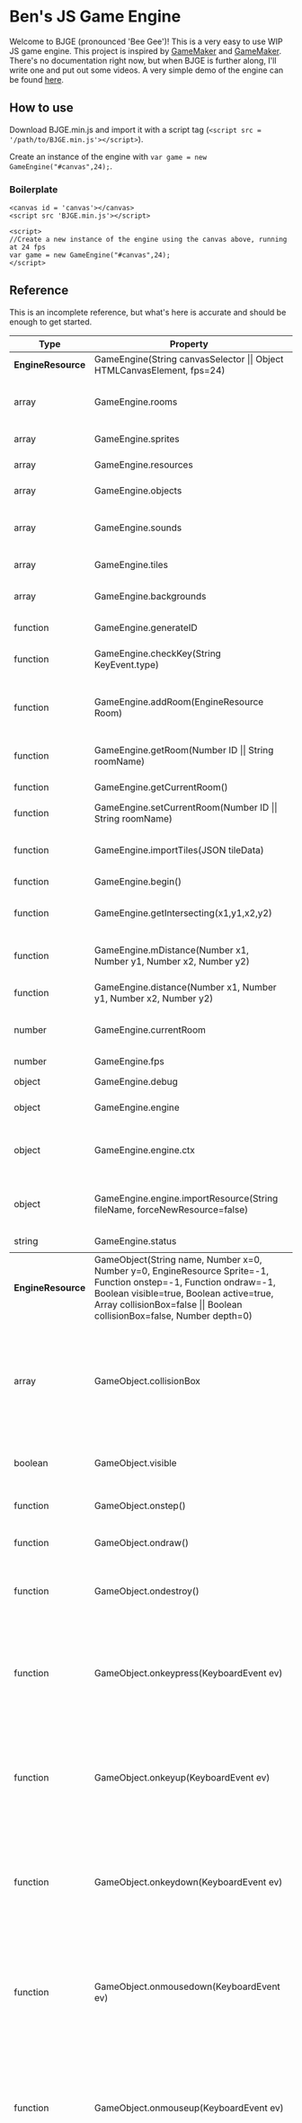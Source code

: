 # Ben's JS Game Engine

Welcome to BJGE (pronounced 'Bee Gee')! This is a very easy to use WIP JS game engine. This project is inspired by <a href = 'https://gamemaker.nl'>GameMaker</a> and <a href = 'http://alstaffieri.com/gamemaker.html'>GameMaker</a>. There's no documentation right now, but when BJGE is further along, I'll write one and put out some videos. A very simple demo of the engine can be found <a href = 'https://github.com/benergize/Rogue-Renewal'>here</a>.

## How to use

Download BJGE.min.js and import it with a script tag (`<script src = '/path/to/BJGE.min.js'></script>`).

Create an instance of the engine with `var game = new GameEngine("#canvas",24);`.

### Boilerplate

```
<canvas id = 'canvas'></canvas>
<script src 'BJGE.min.js'></script>

<script>
//Create a new instance of the engine using the canvas above, running at 24 fps
var game = new GameEngine("#canvas",24);
</script>
```

## Reference

This is an incomplete reference, but what's here is accurate and should be enough to get started.

<table>
<thead>
<tr>
	<th ><strong>Type</strong></th>
	<th><strong>Property</strong></th>
	<th><strong>Description</strong></th>
</tr>
</thead>
<tbody>
	<tr>
		<td ><strong>EngineResource</strong></td>
		<td>GameEngine(String canvasSelector || Object HTMLCanvasElement, fps=24)</td>
		<td>ID selector for canvas, game FPS</td>
	</tr>
	<tr>
		<td >array</td>
		<td>GameEngine.rooms</td>
		<td>Array of all rooms in the game, accessible to the engine.</td>
	</tr>
	<tr>
		<td >array</td>
		<td>GameEngine.sprites</td>
		<td>Array of all registered sprites.</td>
	</tr>
	<tr>
		<td >array</td>
		<td>GameEngine.resources</td>
		<td>Array of all registered files</td>
	</tr>
	<tr>
		<td >array</td>
		<td>GameEngine.objects</td>
		<td>Array of all registered objects.</td>
	</tr>
	<tr>
		<td >array</td>
		<td>GameEngine.sounds</td>
		<td>Array of all registered sounds (EngineResources, not files)</td>
	</tr>
	<tr>
		<td >array</td>
		<td>GameEngine.tiles</td>
		<td>Array of all registered tiles</td>
	</tr>
	<tr>
		<td >array</td>
		<td>GameEngine.backgrounds</td>
		<td>Array of all registered backgrounds</td>
	</tr>
	<tr>
		<td >function</td>
		<td>GameEngine.generateID</td>
		<td>Generates a new unique ID</td>
	</tr>
	<tr>
		<td >function</td>
		<td>GameEngine.checkKey(String KeyEvent.type)</td>
		<td>Function to check if key is currently being held</td>
	</tr>
	<tr>
		<td >function</td>
		<td>GameEngine.addRoom(EngineResource Room)</td>
		<td>Function to add rooms to game registry. This is done automatically when a room is created.</td>
	</tr>
	<tr>
		<td >function</td>
		<td>GameEngine.getRoom(Number ID || String roomName)</td>
		<td>Get a room object from either an ID or name</td>
	</tr>
	<tr>
		<td >function</td>
		<td>GameEngine.getCurrentRoom()</td>
		<td>Gets the currently active game room</td>
	</tr>
	<tr>
		<td >function</td>
		<td>GameEngine.setCurrentRoom(Number ID || String roomName)</td>
		<td>Switches game to a room</td>
	</tr>
	<tr>
		<td >function</td>
		<td>GameEngine.importTiles(JSON tileData)</td>
		<td>Import tileset from JSON. Useful for designing rooms in-game</td>
	</tr>
	<tr>
		<td >function</td>
		<td>GameEngine.begin()</td>
		<td>Start the game loop</td>
	</tr>
	<tr>
		<td >function</td>
		<td>GameEngine.getIntersecting(x1,y1,x2,y2)</td>
		<td>Get if two rectangles are intersecting based on their coordinates</td>
	</tr>
	<tr>
		<td >function</td>
		<td>GameEngine.mDistance(Number x1, Number y1, Number x2, Number y2)</td>
		<td>Returns Manhattan distance given two sets of coordinates.</td>
	</tr>
	<tr>
		<td >function</td>
		<td>GameEngine.distance(Number x1, Number y1, Number x2, Number y2)</td>
		<td>Returns Pythagorean distance given two sets of coordinates.</td>
	</tr>
	<tr>
		<td >number</td>
		<td>GameEngine.currentRoom</td>
		<td>Array index of current active game room.</td>
	</tr>
	<tr>
		<td >number</td>
		<td>GameEngine.fps</td>
		<td>Framerate at which the game will run</td>
	</tr>
	<tr>
		<td >object</td>
		<td>GameEngine.debug</td>
		<td>Debug flags</td>
	</tr>
	<tr>
		<td >object</td>
		<td>GameEngine.engine</td>
		<td>Object containing utilities and canvas data</td>
	</tr>
	<tr>
		<td >object</td>
		<td>GameEngine.engine.ctx</td>
		<td>Reference to 2D context. Can be used to draw to the canvas natively.</td>
	</tr>
	<tr>
		<td >object</td>
		<td>GameEngine.engine.importResource(String fileName, forceNewResource=false)</td>
		<td>Adds a file resource to the game's resource registry. This is mainly called internally.</td>
	</tr>
	<tr>
		<td >string</td>
		<td>GameEngine.status</td>
		<td>Current gamestate</td>
	</tr>
<tr><td colspan="3" class="divider"> </td></tr>
</tbody>
<tbody>
<tr>
<td ><strong>EngineResource</strong></td>
<td>GameObject(String name, Number x=0, Number y=0, EngineResource Sprite=-1, Function onstep=-1, Function ondraw=-1, Boolean visible=true, Boolean active=true, Array collisionBox=false || Boolean collisionBox=false, Number depth=0)</td>
<td>Building block of game interactivity.</td>
</tr>
<tr>
<td >array</td>
<td>GameObject.collisionBox</td>
<td>Coordinates to use when checking for collisions. Defaults to sprite width/height or 16x16 if no sprite is specified.<br/>collisionBox entries are [x,y,width,height].</td>
</tr>
<tr>
<td >boolean</td>
<td>GameObject.visible</td>
<td>Whether the object should draw a sprite and perform its draw event</td>
</tr>
<tr>
<td >function</td>
<td>GameObject.onstep()</td>
<td>Custom event to execute every game step (frame)</td>
</tr>
<tr>
<td >function</td>
<td>GameObject.ondraw()</td>
<td>Custom event to execute every game draw (frame)</td>
</tr>
<tr>
<td >function</td>
<td>GameObject.ondestroy()</td>
<td>Custom event to execute when the GameObject is destroyed via destroy()</td>
</tr>
<tr>
<td >function</td>
<td>GameObject.onkeypress(KeyboardEvent ev)</td>
<td>Custom event to handle key presses. This recieves input events from native JavaScript event listeners. The first argument provides the data from the event.</td>
</tr>
<tr>
<td >function</td>
<td>GameObject.onkeyup(KeyboardEvent ev)</td>
<td>Custom event to handle key releases. This recieves input events from native JavaScript event listeners. The first argument provides the data from the event.</td>
</tr>
<tr>
<td >function</td>
<td>GameObject.onkeydown(KeyboardEvent ev)</td>
<td>Custom event to handle key downs. This recieves input events from native JavaScript event listeners. The first argument provides the data from the event.</td>
</tr>
<tr>
<td >function</td>
<td>GameObject.onmousedown(KeyboardEvent ev)</td>
<td>Custom event to handle mouse presses. This recieves input events from native JavaScript event listeners. The first argument provides the data from the event.</td>
</tr>
<tr>
<td >function</td>
<td>GameObject.onmouseup(KeyboardEvent ev)</td>
<td>Custom event to handle mouse releases. This recieves input events from native JavaScript event listeners. The first argument provides the data from the event.</td>
</tr>
<tr>
<td >function</td>
<td>GameObject.onmousemove(KeyboardEvent ev)</td>
<td>Custom event to handle mouse movement. This recieves input events from native JavaScript event listeners. The first argument provides the data from the event.</td>
</tr>
<tr>
<td >function</td>
<td>GameObject.oncontextmenu(KeyboardEvent ev)</td>
<td>Custom event to handle right clicks. This recieves input events from native JavaScript event listeners. The first argument provides the data from the event.</td>
</tr>
<tr>
<td >function</td>
<td>GameObject.generatePath(Number x, Number y, Number gridWidth, number gridHeight)</td>
<td>Generate a path to a given location on a certain grid, avoiding solid objects. Note that this is an extremely performance-heavy function and should only be called when needed. Using a larger gridWidth/gridHeight decreases the performance cost, but lowers the path resolution..</td>
</tr>
<tr>
<td >function</td>
<td>GameObject.pathStep(Number speed=0)</td>
<td>Take a step to/towards the next step in the path generated by generatePath(). A speed of 0 will make the object jump to its next coordinate. A non-zero speed will make the object execute moveTowardsPoint() towards its next path coordinate.</td>
</tr>
<tr>
<td >function</td>
<td>GameObject.moveTowardsPoint(Number x, Number y, Number speed)</td>
<td>Move towards given coordinates, ignoring objects in the way</td>
</tr>
<tr>
<td >function</td>
<td>GameObject.moveInDirection(Number direction, Number speed)</td>
<td>Move at a given speed in a given direction (degrees)</td>
</tr>
	
<tr>
<td >function</td>
<td>GameObject.snapToGrid(Number gridWidth=room.gridWidth, Number gridHeight=room.gridHeight)</td>
<td>Snaps the GameObject's x and y coordinates to a specified grid.</td>
</tr>

<tr>
<td >function</td>
<td>GameObject.setDepth(Number z=0)</td>
<td>Set the position in the draw order (z-index)</td>
</tr>
<tr>
<td >function</td>
<td>GameObject.destroy()</td>
<td>Remove this object from the current room</td>
</tr>
<tr>
<td >function</td>
<td>GameObject.deactivate()</td>
<td>Prevent this object from performing any of its actions or drawing without removing it from the room.</td>
</tr>
<tr>
<td >function</td>
<td>GameObject.activate()</td>
<td>Reactivate the object</td>
</tr>
<tr>
<td >number</td>
<td>GameObject.x</td>
<td>X coordinate of object in room</td>
</tr>
<tr>
<td >number</td>
<td>GameObject.y</td>
<td>Y coordinate of object in room</td>
</tr>
<tr>
<td >number</td>
<td>GameObject.sprite</td>
<td>EngineResource Sprite to draw at the GameObject's position in the room</td>
</tr>
<tr>
<td >number</td>
<td>GameObject.hspeed</td>
<td>Horizontal speed</td>
</tr>
<tr>
<td >number</td>
<td>GameObject.vspeed</td>
<td>Vertical speed</td>
</tr>
<tr>
<td >number</td>
<td>GameObject.friction</td>
<td>Friction to apply to object's movements</td>
</tr>
<tr>
<td >number</td>
<td>GameObject.gravity</td>
<td>Gravity to apply to object</td>
</tr>
<tr>
<td >number</td>
<td>GameObject.gravityDirection</td>
<td>Direction of gravity to apply</td>
</tr>
<tr>
<td >number</td>
<td>GameObject.id</td>
<td>Internal unique ID</td>
</tr>
<tr>
<td >object</td>
<td>GameObject.path</td>
<td>Path generated by generatePath()</td>
</tr>
<tr>
<td >string</td>
<td>GameObject.name</td>
<td>String used to identify the object in a room</td>
</tr>
<tr><td colspan="3" class="divider"> </td></tr>
</tbody>
<tbody>
<tr>
	<td ><strong>EngineResource</strong></td>
	<td>Room</td>
<td></td>
</tr>
<tr>
	<td >array</td>
	<td>roomObjects</td>
	<td>All objects currently in the room</td>
</tr>
<tr>
	<td >array</td>
	<td>Room.tiles</td>
	<td>All tiles currently in the room</td>
</tr>
<tr>
	<td >function</td>
	<td>Room.addObject(EngineResource GameObject, Boolean copy=false, sortDepth=true)</td>
	<td>Adds an object to this room. Specifying that it should be a copy will create a shallow copy of the object. It is recommended you create constructor functions for objects that need instances. sortDepth will cause the room to adjust the depth order according to the new object's depth. If the object's depth doesn't matter, setting sortDepth to false will slightly improve performance.</td>
</tr>
<tr>
	<td >function</td>
	<td>Room.getObject(String objectName || Number ID)</td>
	<td>Get an object in the room given an ID or object name. If there are multiple objects with the name, it will return the first in the room array.</td>
</tr>
<tr>
	<td >function</td>
	<td>Room.getObjects(String objectName)</td>
	<td>Get instances of an object in the room given an object name.</td>
</tr>
<tr>
	<td >function</td>
	<td>Room.getTilesAt(Number x, Number y, Boolean solidOnly = false, Number width = 1, Number height = 1)</td>
	<td>Get all tiles at a given location</td>
</tr>
<tr>
	<td >function</td>
	<td>Room.getObjectsAt(Number x, Number y, Boolean solidOnly = false, Number width = 1, Number height = 1)</td>
	<td>Get all objects at a given location</td>
</tr>
<tr>
	<td >function</td>
	<td>Room.getAllAt(Number x, Number y, Boolean solidOnly = false, Number width = 1, Number height = 1)</td>
	<td>Get all objects and tiles at a given location</td>
</tr>
<tr>
	<td >function</td>
	<td>Room.checkEmpty(Number x, Number y, Boolean solidOnly = false, Number width = 1, Number height = 1)</td>
	<td>Check if there is anything at a given location</td>
</tr>
<tr>
	<td >number</td>
	<td>Room.width</td>
	<td>Playable room width</td>
</tr>
<tr>
	<td >number</td>
	<td>Room.height</td>
	<td>Playable room height</td>
</tr>
<tr>
	<td >number</td>
	<td>Room.gridX</td>
	<td>Grid X dimension</td>
</tr>
<tr>
	<td >number</td>
	<td>Room.gridY</td>
	<td>Grid Y dimension</td>
</tr>
<tr>
	<td >number</td>
	<td>Room.view.x</td>
	<td>X to start drawing from</td>
</tr>
<tr>
	<td >number</td>
	<td>Room.view.y</td>
	<td>Y to start drawing from</td>
</tr>
<tr>
	<td >number</td>
	<td>Room.view.width</td>
	<td>Width of view to draw to</td>
</tr>
<tr>
	<td >number</td>
	<td>Room.view.height</td>
	<td>Height of view to draw to</td>
</tr>
<tr>
	<td >number</td>
	<td>Room.id</td>
	<td>Internal unique ID</td>
</tr>
<tr>
	<td >object</td>
	<td>Room.background</td>
	<td>EngineResource Background to draw behind room</td>
</tr>
<tr>
	<td >object</td>
	<td>Room.view</td>
	<td>Object containing variables related to how the room is displayed on the canvas</td>
</tr>
<tr>
	<td >string</td>
	<td>Room.name</td>
	<td>String used to identify the object in a room</td>
</tr>
<tr>
	<td >string</td>
	<td>Room.view.objectName</td>
	<td>Object to follow with view</td>
</tr>
<tr><td colspan="3" class="divider"> </td></tr>

</tbody>
<tbody>
<tr>
<td ><strong>EngineResource</strong></td>
<td>Sprite(String spriteName, Number sheetX = 0, Number sheetY = 0, Number sheetWidth = 16, Number sheetHeight=16, Number drawWidth=16, Number drawHeight=16, Number animationSpeed = 1, Boolean forceNewResource=false)</td>
<td>An image loaded from an image file used to draw tiles, objects, and backgrounds. Sprites can be from sheets, or use entire images. They can be animated, or still.</td>
</tr>
<tr>
<td >boolean</td>
<td>Sprite.resource</td>
<td>File resource from image</td>
</tr>
<tr>
<td >function</td>
<td>Sprite.draw(Number x, Number y)</td>
<td>Draws the sprite. This is usually called automatically.</td>
</tr>
<tr>
<td >number</td>
<td>Sprite.speed</td>
<td>Animation speed, if applicable</td>
</tr>
<tr>
<td >number</td>
<td>Sprite.sheetX</td>
<td>X to start taking sprite from. This is primarily for sprite sheets where the sprite you want to draw may not be at position 0,0. For animations, specify an array of X positions.</td>
</tr>
<tr>
<td >number</td>
<td>Sprite.sheetY</td>
<td>Y to start taking sprite from. This is primarily for sprite sheets where the sprite you want to draw may not be at position 0,0. For animations, specify an array of Y positions.</td>
</tr>
<tr>
<td >number</td>
<td>Sprite.sheetWidth</td>
<td>Width of sprite on the sheet. This is primarily for sprite sheets where the sprite you want to draw may be smaller than the entire sheet.</td>
</tr>
<tr>
<td >number</td>
<td>Sprite.sheetHeight</td>
<td>Height of sprite on the sheet. This is primarily for sprite sheets where the sprite you want to draw may be smaller than the entire sheet.</td>
</tr>
<tr>
<td >number</td>
<td>Sprite.drawWidth</td>
<td>Actual width to draw sprite in room. This will scale the sprite.</td>
</tr>
<tr>
<td >number</td>
<td>Sprite.drawHeight</td>
<td>Actual height to draw sprite in room. This will scale the sprite.</td>
</tr>
<tr>
<td >number</td>
<td>Sprite.id</td>
<td>Internal unique ID</td>
</tr>
<tr>
<td >string</td>
<td>Sprite.name</td>
<td>String used to identify the sprite</td>
</tr>
<tr>
<td >string</td>
<td>Sprite.fileName</td>
<td>Location of file containing image or images</td>
</tr>
<tr><td colspan="3" class="divider"> </td></tr>
</tbody>
<tbody>
	<tr>
		<td ><strong>EngineResource</strong></td>
		<td>Background(String color, EngineResource Sprite=-1, Boolean tiled=true)</td>
		<td>An image or color to be drawn in a room behind all objects and tiles.</td>
	</tr>
	<tr>
		<td >string</td>
		<td>Background.color</td>
		<td>Color to draw to in room, if no sprite is present.</td>
	</tr>
	<tr>
		<td >string</td>
		<td>Background.colour</td>
		<td>Alias of color for our friends across the pond.</td>
	</tr>
	<tr>
		<td >number</td>
		<td>Background.sprite</td>
		<td>EngineResource Sprite to draw in room, either tiled or not.</td>
	</tr>
	<tr>
		<td >boolean</td>
		<td>Background.tiled</td>
		<td>Whether or not to tile the sprite in the room, if it is not larger than the room.</td>
	</tr>
	<tr>
		<td >function()</td>
		<td>Background.draw</td>
		<td>Draw the background. This is usually called automatically.</td>
	</tr>
<tr><td colspan="3" class="divider"> </td></tr>
</tbody>
<tbody>
	<tr>
		<td ><strong>EngineResource</strong></td>
		<td>Tile(String name, EngineResource Sprite=EngineResource Sprite(), Number x=0, Number y=0, Boolean solid=false, Array properties=[])</td>
		<td>Decorative element to be drawn in a room. Like an object, these can be pathable, but they cannot have scripts or events attached to them.</td>
	</tr>
	<tr>
		<td >array</td>
		<td>Tile.properties</td>
		<td>Properties to help identify this tile. Useful for water or terrain properties.</td>
	</tr>
	<tr>
		<td >boolean</td>
		<td>Tile.solid</td>
		<td>Whether this tile should affect pathfinding</td>
	</tr>
	<tr>
		<td >function</td>
		<td>Tile.destroy()</td>
		<td>Remove this tile from the current room.</td>
	</tr>
	<tr>
		<td >number</td>
		<td>Tile.x</td>
		<td>X coordinate of tile in room</td>
	</tr>
	<tr>
		<td >number</td>
		<td>Tile.y</td>
		<td>Y coordinate of tile in room</td>
	</tr>
	<tr>
		<td >number</td>
		<td>Tile.id</td>
		<td>Internal unique ID</td>
	</tr>
	<tr>
		<td >object</td>
		<td>Tile.sprite</td>
		<td>EngineResource Sprite to draw at the Tiles position in the room</td>
	</tr>
	<tr>
		<td >string</td>
		<td>Tile.name</td>
		<td>String used to identify the object in a room</td>
	</tr>
	<tr><td colspan="3" class="divider"> </td></tr>
</tbody>
<tbody>
	<tr>
		<td ><strong>EngineResource</strong></td>
		<td>Sound(String soundName, String fileName, Number volume=1,Boolean forceNewResource=false)</td>
		<td>EngineResource to play audio in game.</td>
	</tr>
	<tr>
		<td >boolean</td>
		<td>Sound.resource</td>
		<td>JS file resource from sound</td>
	</tr>
	<tr>
		<td >function</td>
		<td>Sound.play(Number volume)</td>
		<td>Plays the sound</td>
	</tr>
	<tr>
		<td >function</td>
		<td>Sound.loop()</td>
		<td>Plays the sound, looping on completion</td>
	</tr>
	<tr>
		<td >function</td>
		<td>Sound.pause()</td>
		<td>Pauses the sound, retaining its current playback position</td>
	</tr>
	<tr>
		<td >function</td>
		<td>Sound.stop()</td>
		<td>Stops playing the sound, losing its current playback position</td>
	</tr>
	<tr>
		<td >function</td>
		<td>Sound.seek(Number time)</td>
		<td>Seeks to a point in the sound</td>
	</tr>
	<tr>
		<td >function</td>
		<td>Sound.setVolume(Number volume)</td>
		<td>Set the volume at which to play the sound</td>
	</tr>
	<tr>
		<td >function</td>
		<td>Sound.mute()</td>
		<td>Mutes the sound, remembering previous volume</td>
	</tr>
	<tr>
		<td >function</td>
		<td>Sound.unmute()</td>
		<td>Unmutes the sound, returning its playback to its previous volume</td>
	</tr>
	<tr>
		<td >function</td>
		<td>Sound.setSpeed(Number speed)</td>
		<td>Sets the speed at which to play the sound</td>
	</tr>
	<tr>
		<td >number</td>
		<td>Sound.id</td>
		<td>Internal unique ID</td>
	</tr>
	<tr>
		<td >string</td>
		<td>Sound.name</td>
		<td>String used to identify the Sound</td>
	</tr>
	<tr>
		<td >string</td>
		<td>Sound.fileName</td>
		<td>Location of file containing sound</td>
	</tr>
</tbody>
</table>

## How do I get in touch with the guy who made this?

The bat signal, or ben@benergize.com.
